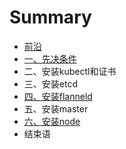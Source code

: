 # Summary

* [前沿](README.md)
* [一、先决条件](yi-3001-xian-jue-tiao-jian.md)
* 二、安装kubectl和证书
* 三、安装etcd
* [四、安装flanneld](si-3001-an-zhuang-fl.md)
* 五、安装master
* [六、安装node](63001-an-zhuang-node.md)
* 结束语

